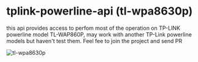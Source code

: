# tplink-powerline-api (tl-wpa8630p)

this api provides access to perfom most of the operation on TP-LINK powerline model TL-WAP860P, may work with another TP-Link powerline models but haven't test them.
Feel fee to join the project and send PR

![tl-wpa8630p](https://static.tp-link.com/TL-WPA8630P_KIT(EU)2.0_01_590%EF%80%A1590_1501232945861v.jpg)
